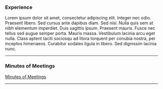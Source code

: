 ### Experience

Lorem ipsum dolor sit amet, consectetur adipiscing elit. Integer nec odio. Praesent libero. Sed cursus ante dapibus diam. Sed nisi. Nulla quis sem at nibh elementum imperdiet. Duis sagittis ipsum. Praesent mauris. Fusce nec tellus sed augue semper porta. Mauris massa. Vestibulum lacinia arcu eget nulla. Class aptent taciti sociosqu ad litora torquent per conubia nostra, per inceptos himenaeos. Curabitur sodales ligula in libero. Sed dignissim lacinia nunc.

---

### Minutes of Meetings
<a href="https://github.com/elifefirat/Horizon/blob/12112c806b5f19f069f2b4caa65ebfd5ed6d58be/sections/minutes1" target="_blank">Minutes of Meetings</a>

---

